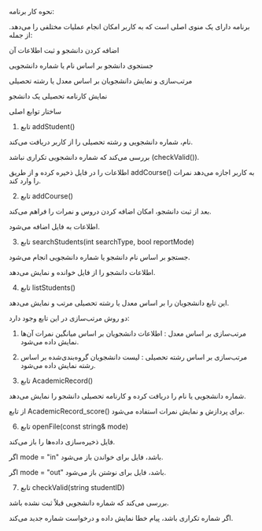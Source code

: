 


 نحوه کار برنامه:

برنامه دارای یک منوی اصلی است که به کاربر امکان انجام عملیات مختلفی را می‌دهد. از جمله:

اضافه کردن دانشجو و ثبت اطلاعات آن

جستجوی دانشجو بر اساس نام یا شماره دانشجویی

مرتب‌سازی و نمایش دانشجویان بر اساس معدل یا رشته تحصیلی

نمایش کارنامه تحصیلی یک دانشجو






 ساختار توابع اصلی

 1. تابع addStudent()

نام، شماره دانشجویی و رشته تحصیلی را از کاربر دریافت می‌کند.

بررسی می‌کند که شماره دانشجویی تکراری نباشد (checkValid()).

اطلاعات را در فایل ذخیره کرده و از طریق addCourse() به کاربر اجازه می‌دهد نمرات را وارد کند.


 2. تابع addCourse()

بعد از ثبت دانشجو، امکان اضافه کردن دروس و نمرات را فراهم می‌کند.

اطلاعات به فایل اضافه می‌شود.


 3. تابع searchStudents(int searchType, bool reportMode)

جستجو بر اساس نام دانشجو یا شماره دانشجویی انجام می‌شود.

اطلاعات دانشجو را از فایل خوانده و نمایش می‌دهد.


 4. تابع listStudents() 

این تابع دانشجویان را بر اساس معدل یا رشته تحصیلی مرتب و نمایش می‌دهد.

دو روش مرتب‌سازی در این تابع وجود دارد:

1. مرتب‌سازی بر اساس معدل : اطلاعات دانشجویان بر اساس میانگین نمرات آن‌ها نمایش داده می‌شود.


2. مرتب‌سازی بر اساس رشته تحصیلی : لیست دانشجویان گروه‌بندی‌شده بر اساس رشته نمایش داده می‌شود.




 5. تابع AcademicRecord()

شماره دانشجویی یا نام  را دریافت کرده و کارنامه تحصیلی دانشجو را نمایش می‌دهد.

از تابع AcademicRecord_score() برای پردازش و نمایش نمرات استفاده می‌شود.


 6. تابع openFile(const string& mode)

فایل ذخیره‌سازی داده‌ها را باز می‌کند.

اگر mode = "in" باشد، فایل برای خواندن باز می‌شود.

اگر mode = "out" باشد، فایل برای نوشتن باز می‌شود.


7. تابع checkValid(string studentID)

بررسی می‌کند که شماره دانشجویی قبلاً ثبت نشده باشد.

اگر شماره تکراری باشد، پیام خطا نمایش داده و درخواست شماره جدید می‌کند.

